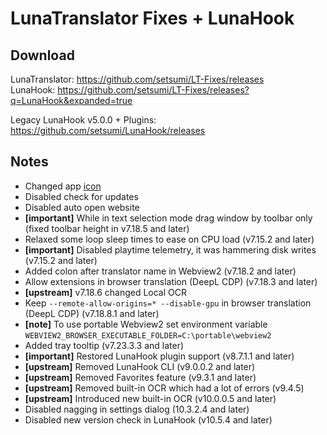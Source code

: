 # LunaTranslator Fixes + LunaHook

## Download

LunaTranslator: https://github.com/setsumi/LT-Fixes/releases \
LunaHook: https://github.com/setsumi/LT-Fixes/releases?q=LunaHook&expanded=true

Legacy LunaHook v5.0.0 + Plugins: https://github.com/setsumi/LunaHook/releases

## Notes

- Changed app [icon](https://github.com/HIllya51/LunaTranslator/discussions/1109)
- Disabled check for updates
- Disabled auto open website
- **\[important\]** While in text selection mode drag window by toolbar only (fixed toolbar height in v7.18.5 and later)
- Relaxed some loop sleep times to ease on CPU load (v7.15.2 and later)
- **\[important\]** Disabled playtime telemetry, it was hammering disk writes (v7.15.2 and later)
- Added colon after translator name in Webview2 (v7.18.2 and later)
- Allow extensions in browser translation (DeepL CDP) (v7.18.3 and later)
- **\[upstream\]** v7.18.6 changed Local OCR
- Keep `--remote-allow-origins=* --disable-gpu` in browser translation (DeepL CDP) (v7.18.8.1 and later)
- **\[note\]** To use portable Webview2 set environment variable `WEBVIEW2_BROWSER_EXECUTABLE_FOLDER=C:\portable\webview2`
- Added tray tooltip (v7.23.3.3 and later)
- **\[important\]** Restored LunaHook plugin support (v8.7.1.1 and later)
- **\[upstream\]** Removed LunaHook CLI (v9.0.0.2 and later)
- **\[upstream\]** Removed Favorites feature (v9.3.1 and later)
- **\[upstream\]** Removed built-in OCR which had a lot of errors (v9.4.5)
- **\[upstream\]** Introduced new built-in OCR (v10.0.0.5 and later)
- Disabled nagging in settings dialog (10.3.2.4 and later)
- Disabled new version check in LunaHook (v10.5.4 and later)
